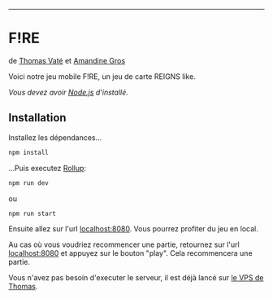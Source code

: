 
---

# F!RE
de [Thomas Vaté](https://durbo.vercel.app/) et [Amandine Gros](https://github.com/laperdue)

Voici notre jeu mobile F!RE, un jeu de carte REIGNS like.


*Vous devez avoir [Node.js](https://nodejs.org) d'installé.*


## Installation

Installez les dépendances...

```bash
npm install
```

...Puis executez [Rollup](https://rollupjs.org):

```bash
npm run dev
```
ou
```bash
npm run start
```

Ensuite allez sur l'url [localhost:8080](http://localhost:8080). Vous pourrez profiter du jeu en local.

Au cas où vous voudriez recommencer une partie, retournez sur l'url [localhost:8080](http://localhost:8080) et appuyez sur le bouton "play". Cela recommencera une partie.

Vous n'avez pas besoin d'executer le serveur, il est déjà lancé sur [le VPS de Thomas](http://146.59.158.131:5000).